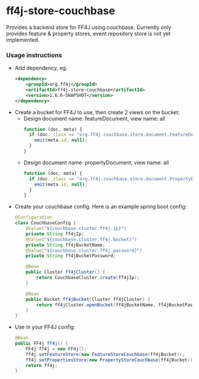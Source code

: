 # ff4j-store-couchbase

Provides a backend store for FF4J using couchbase. Currently only provides feature & property stores, event repository store is not yet implemented.


### Usage instructions

  - Add dependency, eg.
    ```xml
    <dependency>
        <groupId>org.ff4j</groupId>
        <artifactId>ff4j-store-couchbase</artifactId>
        <version>1.6.6-SNAPSHOT</version>
    </dependency>
    ```
  - Create a bucket for FF4J to use, then create 2 views on the bucket:
    - Design document name: featureDocument, view name: all
        ```javascript
        function (doc, meta) {
          if (doc._class == "org.ff4j.couchbase.store.document.FeatureDocument") {
            emit(meta.id, null);
          }
        }
        ```
    - Design document name: propertyDocument, view name: all
        ```javascript
        function (doc, meta) {
          if (doc._class == "org.ff4j.couchbase.store.document.PropertyDocument") {
            emit(meta.id, null);
          }
        }
        ```
  - Create your couchbase config. Here is an example spring boot config:
    ```java
    @Configuration
    class CouchbaseConfig {
        @Value("${couchbase.cluster.ff4j.ip}")
        private String ff4jIp;
        @Value("${couchbase.cluster.ff4j.bucket}")
        private String ff4jBucketName;
        @Value("${couchbase.cluster.ff4j.password}")
        private String ff4jBucketPassword;

        @Bean
        public Cluster ff4jCluster() {
            return CouchbaseCluster.create(ff4jIp);
        }

        @Bean
        public Bucket ff4jBucket(Cluster ff4jCluster) {
            return ff4jCluster.openBucket(ff4jBucketName, ff4jBucketPassword);
        }
    }
    ```
  - Use in your FF4J config:
    ```java
    @Bean
    public FF4j ff4j() {
        FF4j ff4j = new FF4j();
        ff4j.setFeatureStore(new FeatureStoreCouchbase(ff4jBucket));
        ff4j.setPropertiesStore(new PropertyStoreCouchbase(ff4jBucket));
        return ff4j;
    }
    ```